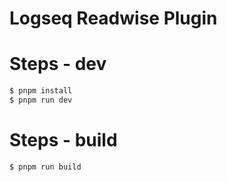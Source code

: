 # Logseq Readwise Plugin

# Steps - dev

```bash
$ pnpm install
$ pnpm run dev
```

# Steps - build

```
$ pnpm run build
```